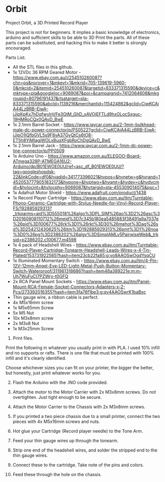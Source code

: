# Orbit
Project Orbit, a 3D Printed Record Player

This project is not for beginners.  It implies a basic knowledge of electronics, arduino and sufficient skills to be able to 3D Print the parts.  All of these parts can be substituted, and hacking this to make it better is strongly encouraged.

Parts List.

* All the STL files in this github.
* 1x 12VDc 36 RPM Geared Motor - https://www.ebay.com.au/i/254510260087?chn=ps&norover=1&mkevt=1&mkrid=705-139619-5960-0&mkcid=2&itemid=254510260087&targetid=833371315590&device=c&mktype=pla&googleloc=9069087&poi=&campaignid=7412064608&mkgroupid=80796191437&rlsatarget=pla-833371315590&abcId=1139216&merchantid=115424862&gclid=CjwKCAiA44LzBRB-EiwA-jJipKpKx7hDqfwylnVFe3GtM_GhD_xAVOjEFTLd9hxOLocSxguc-19HMRoCQx0QAvD_BwE
* 1x 2.1mm Barrel Socket - https://www.jaycar.com.au/2-1mm-bulkhead-male-dc-power-connector/p/PS0522?gclid=CjwKCAiA44LzBRB-EiwA-jJipO1IQfbGVL5s9F8vA37GyQtCs6tO8-ET5h8YiMIagjWOLxBuqXFgbRoChDgQAvD_BwE
* 1x 2.1mm Barrel Jack - https://www.jaycar.com.au/2-1mm-dc-power-line-connector/p/PP0509
* 1x Arduino Uno - https://www.amazon.com.au/ELEGOO-Board-ATmega328P-ATMEGA16U2-Arduino/dp/B01EWOE0UU/ref=asc_df_B01EWOE0UU/?tag=googleshopdsk-22&linkCode=df0&hvadid=341773396021&hvpos=&hvnetw=g&hvrand=14520537779051832173&hvpone=&hvptwo=&hvqmt=&hvdev=c&hvdvcmdl=&hvlocint=&hvlocphy=9069087&hvtargid=pla-455309014075&psc=1
* 1x Adafruit Motor Shield - https://www.adafruit.com/product/1438
* 1x Record Player Cartridge - https://www.ebay.com.au/itm/Turntable-Phono-Ceramic-Cartridge-with-Stylus-Needle-for-Vinyl-Record-Player-FS/192885929313?_trkparms=aid%3D555018%26algo%3DPL.SIM%26ao%3D2%26asc%3D20160908110712%26meid%3D7c345b180ea5485883f38491a9a7037e%26pid%3D100677%26rk%3D1%26rkt%3D30%26mehot%3Dag%26sd%3D254212430625%26itm%3D192885929313%26pmt%3D1%26noa%3D0%26pg%3D2386202%26algv%3DSimplAMLv5PairwiseWeb&_trksid=p2386202.c100677.m4598
* 1x 4 pack of Headshell Wires - https://www.ebay.com.au/itm/Turntable-Record-Player-Cartridge-Tonearm-Headshell-Leads-Wires-x-4-Tin-Plated/153731922565?hash=item23cb22fa85:g:vo8AAOSwOgdYsqCU
* 1x Illuminated Momentary Switch - https://www.ebay.com.au/itm/4-Pin-12V-12mm-Angel-Eye-LED-Light-Metal-Push-Button-Momentary-Switch-Waterproof/311981318686?hash=item48a389221e:m:m-Uh7WuFuCI7PZWry-t0GFQ
* 2x RCA Panel Mount Sockets - https://www.ebay.com.au/itm/Panel-Mount-RCA-Female-Socket-Connectors-Adapters-x-2-Pcs/273392016355?hash=item3fa76f1be3:g:qv4AAOSwrK1baBxc
* Thin gauge wire, a ribbon cable is perfect.
* 4x M5x16mm screw
* 1x M5x65mm Screw
* 5x M5 Nut
* 10x M3x8mm screw
* 2x M3x8 Nut
* 1x M3x25mm Screw


1.  Print files.

Print the following in whatever you usually print in with PLA.  I used 10% infill and no supports or rafts.  There is one file that must be printed with 100% infill and it's clearly identified.

Choose whichever sizes you can fit on your printer, the bigger the better, but honestly, just print whatever works for you.

2.  Flash the Arduino with the .INO code provided.

3.  Attach the motor to the Motor Carrier with 2x M3x8mm screws.  Do not overtighten.  Just tight enough to be secure.
4.  Attach the Motor Carrier to the Chassis with 2x M3x8mm screws.  
5.  If you printed a two piece chassis due to a small printer, connect the two pieces with 4x M5x16mm screws and nuts.
6.  Hot glue your Cartridge (Record player needle) to the Tone Arm.
7.  Feed your thin gauge wires up through the tonearm.  
8.  Strip one end of the headshell wires, and solder the stripped end to the thin gauge wires.
9.  Connect these to the cartridge.  Take note of the pins and colors.
10.  Feed these through the hole on the chassis.
